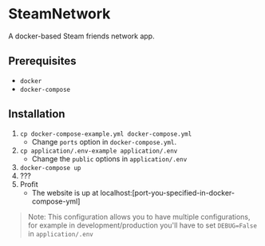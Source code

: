 # SteamNetwork
A docker-based Steam friends network app.

## Prerequisites
- `docker`
- `docker-compose`

## Installation
1. `cp docker-compose-example.yml docker-compose.yml`
    - Change `ports` option in `docker-compose.yml`.
2. `cp application/.env-example application/.env`
    - Change the `public` options in `application/.env`
3. `docker-compose up`
4. ???
5. Profit
    - The website is up at localhost:[port-you-specified-in-docker-compose-yml]
    
>Note:
This configuration allows you to have multiple configurations, for example in development/production you'll have to set `DEBUG=False` in `application/.env`
